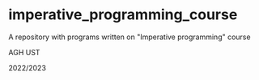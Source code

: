 # imperative_programming_course

A repository with programs written on "Imperative programming" course

AGH UST

2022/2023
